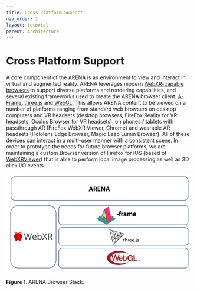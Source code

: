 ```yaml
---
title: Cross Platform Support
nav_order: 2
layout: tutorial
parent: Architecture
---
```


# Cross Platform Support

A core component of the ARENA is an environment to view and interact in virtual and augmented reality. ARENA leverages modern [WebXR-capable browsers](https://www.w3.org/TR/webxr/) to support diverse platforms and rendering capabilities, and several existing frameworks used to create the ARENA browser client: [A-Frame](https://aframe.io/), [three.js](https://threejs.org/) and [WebGL](https://developer.mozilla.org/en-US/docs/Web/API/WebGL_API). This allows ARENA content to be viewed on a number of platforms ranging from standard web browsers on desktop computers and VR headsets (desktop browsers, FireFox Reality for VR headsets, Oculus Browser for VR headsets), on phones / tablets with passthrough AR (FireFox WebXR Viewer, Chrome) and wearable AR headsets (Hololens Edge Browser, Magic Leap Lumin Browser). All of these devices can interact in a multi-user manner with a consistent scene. In order to prototype the needs for future browser platforms, we are maintaining a custom Browser version of Firefox for iOS (based of [WebXRViewer](https://apps.apple.com/us/app/webxr-viewer/id1295998056)) that is able to perform local image processing as well as 3D click I/O events.

![img](../../assets/img/arena-stack.png)

**Figure 1**. ARENA Browser Stack.
